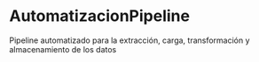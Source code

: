 # AutomatizacionPipeline
Pipeline automatizado para la extracción, carga, transformación y almacenamiento de los datos
